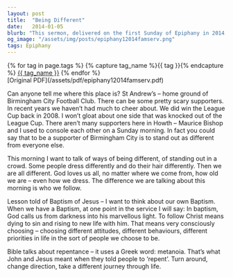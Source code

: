 ```yaml
---
layout: post
title:  "Being Different"
date:   2014-01-05
blurb: "This sermon, delivered on the first Sunday of Epiphany in 2014, discusses the concept of being different and standing out in a crowd. The sermon emphasizes the importance of choosing to follow Christ, which means dying to sin and rising to new life with him. It also highlights the concept of repentance, using the Greek word 'metanoia', which means to turn around, change direction, and take a different journey through life."
og_image: "/assets/img/posts/epiphany12014famserv.png"
tags: Epiphany
---    
```

<div class="tag-pills">
  {% for tag in page.tags %}
    {% capture tag_name %}{{ tag }}{% endcapture %}
    <a href="{{ site.baseurl }}/tag/{{ tag_name }}" class="tag-pill">{{ tag_name }}</a>
  {% endfor %}
</div>
[Original PDF](/assets/pdf/epiphany12014famserv.pdf)

Can anyone tell me where this place is? St Andrew’s – home ground of Birmingham City Football Club. There can be some pretty scary supporters. In recent years we haven’t had much to cheer about. We did win the League Cup back in 2008. I won’t gloat about one side that was knocked out of the League Cup. There aren’t many supporters here in Howth – Maurice Bishop and I used to console each other on a Sunday morning. In fact you could say that to be a supporter of Birmingham City is to stand out as different from everyone else.

This morning I want to talk of ways of being different, of standing out in a crowd. Some people dress differently and do their hair differently. Then we are all different. God loves us all, no matter where we come from, how old we are – even how we dress. The difference we are talking about this morning is who we follow.

Lesson told of Baptism of Jesus – I want to think about our own Baptism. When we have a Baptism, at one point in the service I will say: In baptism, God calls us from darkness into his marvellous light. To follow Christ means dying to sin and rising to new life with him. That means very consciously choosing – choosing different attitudes, different behaviours, different priorities in life in the sort of people we choose to be.

Bible talks about repentance – it uses a Greek word: metanoia. That’s what John and Jesus meant when they told people to ‘repent’. Turn around, change direction, take a different journey through life.
